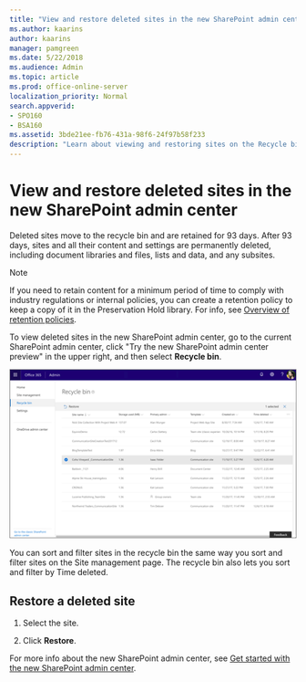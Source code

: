 ```yaml
---
title: "View and restore deleted sites in the new SharePoint admin center"
ms.author: kaarins
author: kaarins
manager: pamgreen
ms.date: 5/22/2018
ms.audience: Admin
ms.topic: article
ms.prod: office-online-server
localization_priority: Normal
search.appverid:
- SPO160
- BSA160
ms.assetid: 3bde21ee-fb76-431a-98f6-24f97b58f233
description: "Learn about viewing and restoring sites on the Recycle bin page of the new SharePoint admin center."
---
```


# View and restore deleted sites in the new SharePoint admin center

Deleted sites move to the recycle bin and are retained for 93 days. After 93 days, sites and all their content and settings are permanently deleted, including document libraries and files, lists and data, and any subsites.
  
> [!NOTE]
> If you need to retain content for a minimum period of time to comply with industry regulations or internal policies, you can create a retention policy to keep a copy of it in the Preservation Hold library. For info, see [Overview of retention policies](https://support.office.com/article/5e377752-700d-4870-9b6d-12bfc12d2423). 
  
To view deleted sites in the new SharePoint admin center, go to the current SharePoint admin center, click "Try the new SharePoint admin center preview" in the upper right, and then select **Recycle bin**. 
  
![The recycle bin in the new SharePoint admin center](media/b195b8c7-ee2b-4a02-92cb-ed61899edd24.png)
  
You can sort and filter sites in the recycle bin the same way you sort and filter sites on the Site management page. The recycle bin also lets you sort and filter by Time deleted.
  
## Restore a deleted site

1. Select the site.
    
2. Click **Restore**.
    
For more info about the new SharePoint admin center, see [Get started with the new SharePoint admin center](get-started-with-the-new-sharepoint-admin-center-preview.md).
  

